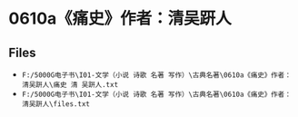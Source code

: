 # 0610a《痛史》作者：清吴趼人

## Files

- `F:/5000G电子书\I01-文学（小说 诗歌 名著 写作）\古典名著\0610a《痛史》作者：清吴趼人\痛史 清 吴趼人.txt`
- `F:/5000G电子书\I01-文学（小说 诗歌 名著 写作）\古典名著\0610a《痛史》作者：清吴趼人\files.txt`

